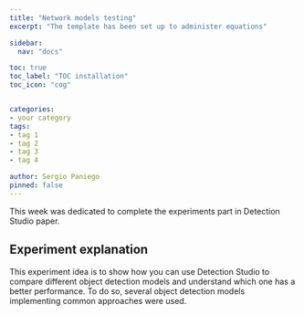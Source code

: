 ```yaml
---
title: "Network models testing"
excerpt: "The template has been set up to administer equations"

sidebar:
  nav: "docs"

toc: true
toc_label: "TOC installation"
toc_icon: "cog"


categories:
- your category
tags:
- tag 1
- tag 2
- tag 3
- tag 4

author: Sergio Paniego
pinned: false
---
```


This week was dedicated to complete the experiments part in Detection Studio paper.

## Experiment explanation

This experiment idea is to show how you can use Detection Studio to compare different object detection models
and understand which one has a better performance. To do so, several object detection models implementing common approaches
were used.


